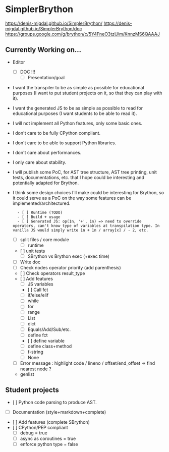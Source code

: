 # SimplerBrython

https://denis-migdal.github.io/SimplerBrython/
https://denis-migdal.github.io/SimplerBrython/doc
https://groups.google.com/g/brython/c/5Y4FneO3tzU/m/KnnzMS6QAAAJ

## Currently Working on...

- Editor
    - [ ] DOC !!!
        - [ ] Presentation/goal
- I want the transpiler to be as simple as possible for educational purposes (I want to put student projects on it, so that they can play with it).
- I want the generated JS to be as simple as possible to read for educational purposes (I want students to be able to read it).
- I will not implement all Python features, only some basic ones.
- I don't care to be fully CPython compliant.
- I don't care to be able to support Python libraries.
- I don't care about performances.
- I only care about stability.
- I will publish some PoC, for AST tree structure, AST tree printing, unit tests, documentations, etc. that I hope could be interesting and potentially adapted for Brython.
- I think some design choices I'll make could be interesting for Brython, so it could serve as a PoC on the way some features can be implemented/architectured.

        - [ ] Runtime (TODO)
        - [ ] Build + usage
        - [ ] Generated JS: op(1n, '+', 1n) => need to override operators, can't know type of variables at transpilation type. In vanilla JS would simply write 1n + 1n / array[x] / - 2, etc.

    - [ ] split files / core module
        - [ ] runtime
    - [ ] unit tests
        - [ ] SBrython vs Brython exec (+exec time)
    - [ ] Write doc
    - [ ] Check nodes operator priority (add parenthesis)
    - [ ] Check operators result_type
    - [ ] Add features
        - [ ] JS variables
        - [ ] Call fct
        - [ ] if/else/elif
        - [ ] while
        - [ ] for
        - [ ] range
        - [ ] List
        - [ ] dict
        - [ ] Equals/Add/Sub/etc.
        - [ ] define fct
        - [ ] define variable
        - [ ] define class+method
        - [ ] f-string
        - [ ] None
    - [ ] Error message : highlight code / lineno / offset/end_offset => find nearest node ?
    - genlist

## Student projects

- [ ] Python code parsing to produce AST.
- [ ] Documentation (style+markdown+complete)
- [ ] Add features (complete SBrython)
- [ ] CPython/PEP compliant
    - [ ] debug = true
    - [ ] async as coroutines = true
    - [ ] enforce python type = false